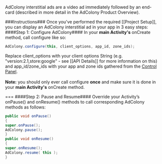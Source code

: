 AdColony interstitial ads are a video ad immediately followed by an end-card (described in more detail in the AdColony Product Overview).

###Instructions###
Once you've performed the required [[Project Setup]], you can display an AdColony interstitial ad in your app in 3 easy steps:
####Step 1: Configure AdColony####
In your **main Activity's** onCreate method, call configure like so:
```java
AdColony.configure(this, client_options, app_id, zone_ids);
````
Replace client_options with your client options String (e.g. "version:2.1,store:google" - see [[API Details]] for more information on this) and app_id/zone_ids with your app and zone ids gathered from the [Control Panel](http://clients.adcolony.com).<br><br>
**Note:** you should only ever call configure **once** and make sure it is done in your **main Activity's** onCreate method.

===
####Step 2: Pause and Resume####
Override your Activity’s onPause() and onResume() methods to call corresponding AdColony methods as follows:
```java
public void onPause() 
{
super.onPause();
AdColony.pause(); 
}
public void onResume() 
{
super.onResume();
AdColony.resume( this ); 
}
```